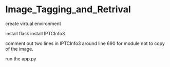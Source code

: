 # Image_Tagging_and_Retrival


create virtual environment

install flask 
install IPTCInfo3

comment out two lines in IPTCInfo3 around line 690 for module not to copy of the image.

run the app.py

